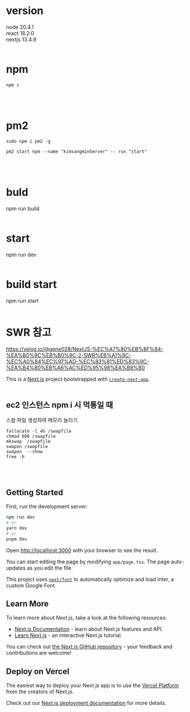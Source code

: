 # version
node 20.4.1
</br>
react 18.2.0
</br>
nextjs 13.4.9
</br></br>


# npm
```
npm i
```
</br></br>

# pm2 
```
sudo npm i pm2 -g
```
```
pm2 start npm --name "kimsangminServer" -- run "start"
```
</br></br>

# buld
npm run build
</br></br>

# start 
npm run dev
</br></br>

# build start
npm run start
</br></br>

# SWR 참고

https://velog.io/@gene028/NextJS-%EC%A7%80%EB%8F%84-%EA%B0%9C%EB%B0%9C-2-SWR%EB%A1%9C-%EC%A0%84%EC%97%AD-%EC%83%81%ED%83%9C-%EA%B4%80%EB%A6%AC%ED%95%98%EA%B8%B0

This is a [Next.js](https://nextjs.org/) project bootstrapped with [`create-next-app`](https://github.com/vercel/next.js/tree/canary/packages/create-next-app).
</br></br>

## ec2 인스턴스 npm i 시 먹통일 때
스왑 파일 생성하여 메모리 늘리기
```
fallocate -l 4G /swapfile
chmod 600 /swapfile
mkswap  /swapfile
swapon /swapfile
swapon  --show
free -h
```
</br></br>


## Getting Started

First, run the development server:

```bash
npm run dev
# or
yarn dev
# or
pnpm dev
```

Open [http://localhost:3000](http://localhost:3000) with your browser to see the result.

You can start editing the page by modifying `app/page.tsx`. The page auto-updates as you edit the file.

This project uses [`next/font`](https://nextjs.org/docs/basic-features/font-optimization) to automatically optimize and load Inter, a custom Google Font.

## Learn More

To learn more about Next.js, take a look at the following resources:

-   [Next.js Documentation](https://nextjs.org/docs) - learn about Next.js features and API.
-   [Learn Next.js](https://nextjs.org/learn) - an interactive Next.js tutorial.

You can check out [the Next.js GitHub repository](https://github.com/vercel/next.js/) - your feedback and contributions are welcome!

## Deploy on Vercel

The easiest way to deploy your Next.js app is to use the [Vercel Platform](https://vercel.com/new?utm_medium=default-template&filter=next.js&utm_source=create-next-app&utm_campaign=create-next-app-readme) from the creators of Next.js.

Check out our [Next.js deployment documentation](https://nextjs.org/docs/deployment) for more details.
